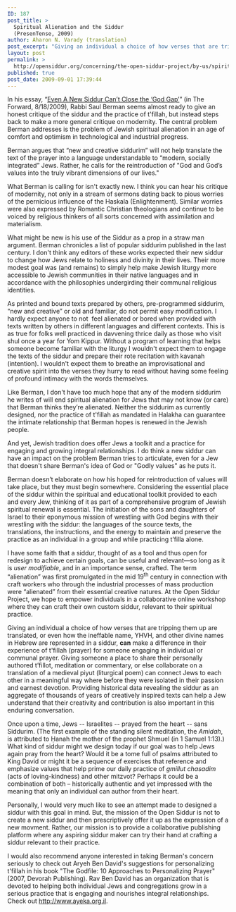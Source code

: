 ```yaml
---
ID: 187
post_title: >
  Spiritual Alienation and the Siddur
  (PresenTense, 2009)
author: Aharon N. Varady (translation)
post_excerpt: "Giving an individual a choice of how verses that are tripping them up are translated, or even how the ineffable name, YHVH, and other divine names in Hebrew are represented in a siddur, <strong>can</strong> make a difference in their experience of t'fillah (prayer) for someone engaging in individual or communal prayer. Giving someone a place to share their personally authored t’fillot, meditation or commentary, or else collaborate on a translation of a medieval piyut (liturgical poem) can connect Jews to each other in a meaningful way where before they were isolated in their passion and earnest devotion. Providing historical data revealing the siddur as an aggregate of thousands of years of creatively inspired texts can help a Jew understand that their creativity and contribution is also important in this enduring conversation."
layout: post
permalink: >
  http://opensiddur.org/concerning/the-open-siddur-project/by-us/spiritual-alienation-and-the-siddur/
published: true
post_date: 2009-09-01 17:39:44
---
```

In his essay, “<a href="http://www.forward.com/articles/112469/">Even A New Siddur Can’t Close the ‘God Gap’</a>” (in The Forward, 8/18/2009), Rabbi Saul Berman seems almost ready to give an honest critique of the siddur and the practice of t'fillah, but instead steps back to make a more general critique on modernity. The central problem Berman addresses is the problem of Jewish spiritual alienation in an age of comfort and optimism in technological and industrial progress.

Berman argues that “new and creative siddurim” will not help translate the text of the prayer into a language understandable to “modern, socially integrated” Jews. Rather, he calls for the reintroduction of "God and God’s values into the truly vibrant dimensions of our lives."

What Berman is calling for isn't exactly new. I think you can hear his critique of modernity, not only in a stream of sermons dating back to pious worries of the pernicious influence of the Haskala (Enlightenment). Similar worries were also expressed by Romantic Christian theologians and continue to be voiced by religious thinkers of all sorts concerned with assimilation and materialism.

What might be new is his use of the Siddur as a prop in a straw man argument. Berman chronicles a list of popular siddurim published in the last century. I don't think any editors of these works expected their new siddur to change how Jews relate to holiness and divinity in their lives. Their more modest goal was (and remains) to simply help make Jewish liturgy more accessible to Jewish communities in their native languages and in accordance with the philosophies undergirding their communal religious identities.

As printed and bound texts prepared by others, pre-programmed siddurim, “new and creative” or old and familiar, do not permit easy modification. I hardly expect anyone to not  feel alienated or bored when provided with texts written by others in different languages and different contexts. This is as true for folks well practiced in davvening thrice daily as those who visit shul once a year for Yom Kippur. Without a program of learning that helps someone become familiar with the liturgy I wouldn't expect them to engage the texts of the siddur and prepare their rote recitation with kavanah (intention). I wouldn't expect them to breathe an improvisational and creative spirit into the verses they hurry to read without having some feeling of profound intimacy with the words themselves.

Like Berman, I don't have too much hope that any of the modern siddurim he writes of will end spiritual alienation for Jews that may not know (or care) that Berman thinks they’re alienated. Neither the siddurim as currently designed, nor the practice of t'fillah as mandated in Halakha can guarantee the intimate relationship that Berman hopes is renewed in the Jewish people.

And yet, Jewish tradition does offer Jews a toolkit and a practice for engaging and growing integral relationships. I do think a new siddur can have an impact on the problem Berman tries to articulate, even for a Jew that doesn't share Berman's idea of God or "Godly values" as he puts it.

Berman doesn’t elaborate on how his hoped for reintroduction of values will take place, but they must begin somewhere. Considering the essential place of the siddur within the spiritual and educational toolkit provided to each and every Jew, thinking of it as part of a comprehensive program of Jewish spiritual renewal is essential. The initiation of the sons and daughters of Israel to their eponymous mission of wrestling with God begins with their wrestling with the siddur: the languages of the source texts, the translations, the instructions, and the energy to maintain and preserve the practice as an individual in a group and while practicing t’filla alone.

I have some faith that a siddur, thought of as a tool and thus open for redesign to achieve certain goals, can be useful and relevant—so long as it is <em>user modifiable</em>, and in an importance sense, crafted. The term “alienation” was first promulgated in the mid 19<sup>th</sup> century in connection with craft workers who through the industrial processes of mass production were “alienated” from their essential creative natures. At the Open Siddur Project, we hope to empower individuals in a collaborative online workshop where they can craft their own custom siddur, relevant to their spiritual practice.

Giving an individual a choice of how verses that are tripping them up are translated, or even how the ineffable name, YHVH, and other divine names in Hebrew are represented in a siddur, <strong>can</strong> make a difference in their experience of t'fillah (prayer) for someone engaging in individual or communal prayer. Giving someone a place to share their personally authored t’fillot, meditation or commentary, or else collaborate on a translation of a medieval piyut (liturgical poem) can connect Jews to each other in a meaningful way where before they were isolated in their passion and earnest devotion. Providing historical data revealing the siddur as an aggregate of thousands of years of creatively inspired texts can help a Jew understand that their creativity and contribution is also important in this enduring conversation.

Once upon a time, Jews -- Israelites -- prayed from the heart -- sans Siddurim. (The first example of the standing silent meditation, the <em>Amidah</em>, is attributed to Ḥanah the mother of the prophet Shmuel (in 1 Samuel 1:13).) What kind of siddur might we design today if our goal was to help Jews again pray from the heart? Would it be a tome full of psalms attributed to King David or might it be a sequence of exercises that reference and emphasize values that help prime our daily practice of <em>gmillut chasadim</em> (acts of loving-kindness) and other mitzvot? Perhaps it could be a combination of both – historically authentic and yet impressed with the meaning that only an individual can author from their heart.

Personally, I would very much like to see an attempt made to designed a siddur with this goal in mind. But, the mission of the Open Siddur is not to create a new siddur and then prescriptively offer it up as the expression of a new movment. Rather, our mission is to provide a collaborative publishing platform where any aspiring siddur maker can try their hand at crafting a siddur relevant to their practice.

I would also recommend anyone interested in taking Berman's concern seriously to check out Aryeh Ben David's suggestions for personalizing t'fillah in his book "The Godfile: 10 Approaches to Personalizing Prayer" (2007, Devorah Publishing). Rav Ben David has an organization that is devoted to helping both individual Jews and congregations grow in a serious practice that is engaging and nourishes integral relationships. Check out <a href="http://www.ayeka.org.il/">http://www.ayeka.org.il</a>.